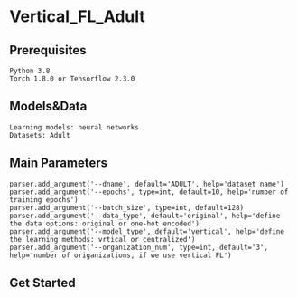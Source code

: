 # Vertical_FL_Adult

Prerequisites
-----
    Python 3.8
    Torch 1.8.0 or Tensorflow 2.3.0
Models&Data
-----
    Learning models: neural networks
    Datasets: Adult
Main Parameters
-----
    parser.add_argument('--dname', default='ADULT', help='dataset name')
    parser.add_argument('--epochs', type=int, default=10, help='number of training epochs')    
    parser.add_argument('--batch_size', type=int, default=128)
    parser.add_argument('--data_type', default='original', help='define the data options: original or one-hot encoded')
    parser.add_argument('--model_type', default='vertical', help='define the learning methods: vrtical or centralized')    
    parser.add_argument('--organization_num', type=int, default='3', help='number of origanizations, if we use vertical FL')
Get Started
-----
    
